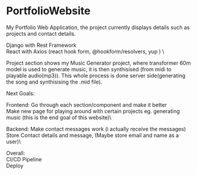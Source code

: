# PortfolioWebsite
My Portfolio Web Application, the project currently displays details such as projects and contact details.

Django with Rest Framework\
React with Axios (react hook form, @hookform/resolvers, yup ) \


Project section shows my Music Generator project, where transformer 60m model is used to generate music, it is then synthisised (from midi to playable audio(mp3)). This whole process is done server side(generating the song and synthisising the .mid file).

Next Goals: 

Frontend: 
Go through each section/component and make it better\
Make new page for playing around with certain projects eg. generating music (this is the end goal of this website)\

Backend:
Make contact messages work (i actually receive the messages)\
Store Contact details and message, (Maybe store email and name as a user)\

Overall:\
CI/CD Pipeline\
Deploy
